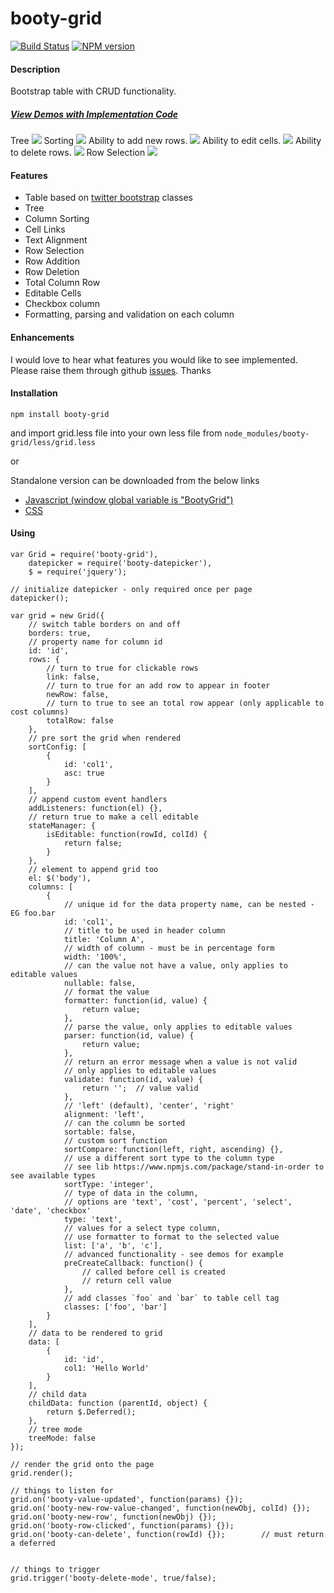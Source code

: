 booty-grid
==========

[![Build Status](https://travis-ci.org/skinnybrit51/booty-grid.svg?branch=master)](https://travis-ci.org/skinnybrit51/booty-grid)
[![NPM version](https://badge.fury.io/js/booty-grid.svg)](http://badge.fury.io/js/booty-grid)

#### Description

Bootstrap table with CRUD functionality.
##### [View Demos with Implementation Code](http://skinnybrit51.com/booty-grid "Demos")

Tree
![](http://skinnybrit51.com/images/booty-grid-tree.png)
Sorting
![](http://skinnybrit51.com/images/booty-grid.png)
Ability to add new rows.
![](http://skinnybrit51.com/images/booty-grid-new-row.png)
Ability to edit cells.
![](http://skinnybrit51.com/images/booty-grid-editable-cells.png)
Ability to delete rows.
![](http://skinnybrit51.com/images/booty-grid-delete-row.png)
Row Selection
![](http://skinnybrit51.com/images/booty-grid-row-selection.png)

#### Features

* Table based on [twitter bootstrap](http://getbootstrap.com/) classes
* Tree
* Column Sorting
* Cell Links
* Text Alignment
* Row Selection
* Row Addition
* Row Deletion
* Total Column Row
* Editable Cells
* Checkbox column
* Formatting, parsing and validation on each column

#### Enhancements

I would love to hear what features you would like to see implemented.  Please raise them through github [issues](https://github.com/skinnybrit51/booty-grid/issues).  Thanks

#### Installation

````npm install booty-grid````

and import grid.less file into your own less file from  ````node_modules/booty-grid/less/grid.less```` 

or

Standalone version can be downloaded from the below links

* [Javascript (window global variable is "BootyGrid")](http://skinnybrit51.com/booty-grid/dist/booty_grid.min.js)
* [CSS](http://skinnybrit51.com/booty-grid/dist/booty_grid.min.css)

#### Using

````
var Grid = require('booty-grid'),
    datepicker = require('booty-datepicker'),
    $ = require('jquery');
    
// initialize datepicker - only required once per page
datepicker();                                           

var grid = new Grid({
    // switch table borders on and off
    borders: true,
    // property name for column id
    id: 'id',                                           
    rows: {
        // turn to true for clickable rows
        link: false,
        // turn to true for an add row to appear in footer
        newRow: false,
        // turn to true to see an total row appear (only applicable to cost columns)                                          
        totalRow: false                                 
    },
    // pre sort the grid when rendered
    sortConfig: [                                       
        {
            id: 'col1',
            asc: true
        }
    ],
    // append custom event handlers
    addListeners: function(el) {},
    // return true to make a cell editable                          
    stateManager: {                                     
        isEditable: function(rowId, colId) {
            return false;
        }
    },
    // element to append grid too
    el: $('body'),                                      
    columns: [
        {
            // unique id for the data property name, can be nested - EG foo.bar
            id: 'col1',
            // title to be used in header column
            title: 'Column A',
            // width of column - must be in percentage form                           
            width: '100%',
            // can the value not have a value, only applies to editable values
            nullable: false,
            // format the value
            formatter: function(id, value) {            
                return value;
            },
            // parse the value, only applies to editable values            
            parser: function(id, value) {               
                return value;
            },
            // return an error message when a value is not valid
            // only applies to editable values
            validate: function(id, value) {             
                return '';  // value valid
            },
            // 'left' (default), 'center', 'right'
            alignment: 'left',
            // can the column be sorted                          
            sortable: false,
            // custom sort function
            sortCompare: function(left, right, ascending) {},
            // use a different sort type to the column type 
            // see lib https://www.npmjs.com/package/stand-in-order to see available types
            sortType: 'integer',
            // type of data in the column, 
            // options are 'text', 'cost', 'percent', 'select', 'date', 'checkbox'
            type: 'text',                               
            // values for a select type column, 
            // use formatter to format to the selected value            
            list: ['a', 'b', 'c'],                      
            // advanced functionality - see demos for example
            preCreateCallback: function() {             
                // called before cell is created
                // return cell value
            },
            // add classes `foo` and `bar` to table cell tag 
            classes: ['foo', 'bar']
        }
    ],
    // data to be rendered to grid
    data: [                                             
        {
            id: 'id',
            col1: 'Hello World'
        }
    ],
    // child data
    childData: function (parentId, object) {
        return $.Deferred();
    },
    // tree mode
    treeMode: false
});

// render the grid onto the page
grid.render();      

// things to listen for
grid.on('booty-value-updated', function(params) {});
grid.on('booty-new-row-value-changed', function(newObj, colId) {});
grid.on('booty-new-row', function(newObj) {});
grid.on('booty-row-clicked', function(params) {});
grid.on('booty-can-delete', function(rowId) {});        // must return a deferred


// things to trigger
grid.trigger('booty-delete-mode', true/false);

````

